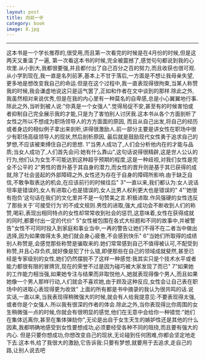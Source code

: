 ```yaml
---
layout: post
title: 向前一步
category: book
image: 8.jpg
---
```


---
这本书是一个学长推荐的,很受用,而且第一次看完的时候是在4月份的时候,但是这两天又重温了一遍,
第一次看这本书的时候,完全被震撼了,感觉句句都说到我的心坎里.从小到大,我都很要强,并且都付出了自己百分之百的努力,而且收获也很可观.从小学到现在,我一直是名列前茅,基本上不甘于落后,一方面是不想让我母亲失望,更多地是想改变我自己的命运.但是在这个过程中,我一直表现得很拘束,当某人称赞我的时候,我会谦虚地说这只是运气罢了,正如和作者在文中谈到的那样.除此之外,我虽然相对来说优秀,但是在我的内心里有一种莫名的自卑感,总是小心翼翼地行事.除此之外,当听到被人说:"你真是一个女强人".觉得局促不安,甚至有的时候害怕或者抑制自己完全展示我的才能,只是为了害怕别人讨厌我.这本书从各个方面剖析了女性之所以不想成为职场领导人的方方面面的原因,
   而且从自己出发,将自己的经历或者身边的相似例子拿出来剖析,讲得很激励人.前一部分主要是讲女性在职场中很少有职场高级领导人的现状,然后剖析原因,
    最后就是鼓励现代女性勇于追求自己的梦想,不应该被束缚住自己的思想.
1"当男人成功了,人们会分析他内在的才能与品质;当女人成功了,人们首先会问:她有什么靠山",这句话说得很精辟,这是世人公认的行为,他们认为女生不可能达到这种超乎预期的程度,这是一种歧视,对我们女性是完全不公平的
2"男性的晋升基于其自身的潜力,而女性的晋升则是基于其已获得的成就,除了社会竖起的外部障碍之外,女性还为存在于自身的障碍所影响.由于缺乏自信,不敢争取表达的机会,在应该前行的时候往后"
3"一直以来,我们都认为:女人说话坦率是错误的,女人有进取心也是错误的,女人比男人权利更大也是错误的"
4"'她很有抱负'这句话在我们的文化里并不是一句赞美之言.积极进取.作风强硬的女性违反了那些关于'可接受行为'的不成文规则.男性的进取,强大,成功会不断收到人们的称赞,喝彩,表现出相同特点的女性却常常收到社会的惩罚,这意味着,女性在获得成就的同时,都要付出一定的代价"
5"女性被包围在各式大标题和不同的故事中,并被警告"女性不可同时投入到家庭和事业当中,一再的警告让她们不得不在二者当中做出选择,因为如果做得太多,她们就会身心疲惫,不会感到快乐"
6"当她们所取得的成绩别人称赞是,会感觉那些称赞是骗取来的.她们常常感到自己不值得被认可,不配受到称赞,并且心存负疚,就好像是犯了什么错,即便那些在自己的领域成就斐然,甚至已经是专家级别的女性,她们仍然摆脱不了这样一种感觉:我其实只是个技术水平或者能力都很有限的冒牌货,现在的荣誉不过是因为碰巧被大家发现了而已"
7"如果她的工作能力相当强,如果她专注与结果而非取悦他人,她就表现得像个男人,而且如果她像一个男人那样行动,人们就会不喜欢她,由于顾及这种反应,女性会让自己表在职场中的进取心表现得更为收敛"
    上面的所有都是书中摘录的我认为很共鸣的话.说实话,一直以来,当我表现得稍微强大的时候,就会有人给我提意见:不要表现得太强,或者你是个女强人.所以我有很深的作者的体会.除此之外,当你表现得比你周围的女生稍微强一点的时候,你就会有很明显的感觉,他们在无意中会给你一种错觉:"她们在集体远离你,甚至在集体弹劾你",无论是出自于女生天生的嫉妒性还是其他的什么因素,我都明确地感受到女性要想成功,必须要经受各种不同的阻挠,而且要有强大的内心.
但是只要你想成功,你想改变自己的现状,无论碰到任何困难,你都会坚定地走下去.这本书,给了我很大的激励,它告诉我:只要有梦想,就要用于去追求,走自己的路,让别人说去吧
